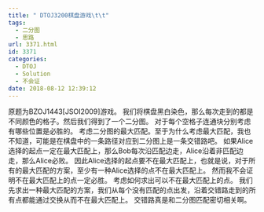 ```yaml
---
title: " DTOJ3200棋盘游戏\t\t"
tags:
  - 二分图
  - 思路
url: 3371.html
id: 3371
categories:
  - DTOJ
  - Solution
  - 不会证
date: 2018-08-12 12:39:12
---
```


原题为BZOJ1443\[JSOI2009\]游戏。 我们将棋盘黑白染色，那么每次走到的都是不同颜色的格子。然后我们得到了一个二分图。 对于每个空格子连通块分别考虑有哪些位置是必胜的。 考虑二分图的最大匹配。至于为什么考虑最大匹配，我也不知道，可能是在棋盘中的一条路径对应到二分图上是一条交错路吧。 如果Alice选择的起点一定在最大匹配上，那么Bob每次沿匹配边走，Alice沿着非匹配边走，那么Alice必败。 因此Alice选择的起点要不在最大匹配上，也就是说，对于所有的最大匹配的方案，至少有一种Alice选择的点不在最大匹配上。 然而我不会证明不在最大匹配上的点一定必胜。 考虑如何求出可以不在最大匹配上的点。 我们先求出一种最大匹配的方案，我们从每个没有匹配的点出发，沿着交错路走到的所有点都能通过交换从而不在最大匹配上。 交错路真是和二分图匹配密切相关啊。